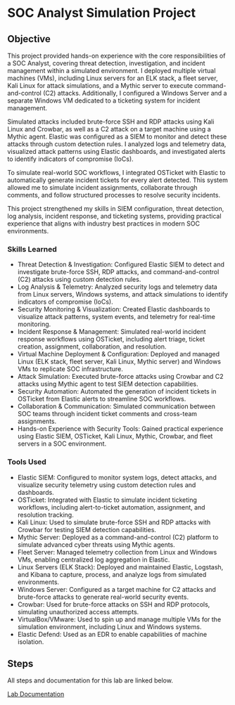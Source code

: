 # SOC Analyst Simulation Project

## Objective

This project provided hands-on experience with the core responsibilities of a SOC Analyst, covering threat detection, investigation, and incident management within a simulated environment. I deployed multiple virtual machines (VMs), including Linux servers for an ELK stack, a fleet server, Kali Linux for attack simulations, and a Mythic server to execute command-and-control (C2) attacks. Additionally, I configured a Windows Server and a separate Windows VM dedicated to a ticketing system for incident management.

Simulated attacks included brute-force SSH and RDP attacks using Kali Linux and Crowbar, as well as a C2 attack on a target machine using a Mythic agent. Elastic was configured as a SIEM to monitor and detect these attacks through custom detection rules. I analyzed logs and telemetry data, visualized attack patterns using Elastic dashboards, and investigated alerts to identify indicators of compromise (IoCs).

To simulate real-world SOC workflows, I integrated OSTicket with Elastic to automatically generate incident tickets for every alert detected. This system allowed me to simulate incident assignments, collaborate through comments, and follow structured processes to resolve security incidents.

This project strengthened my skills in SIEM configuration, threat detection, log analysis, incident response, and ticketing systems, providing practical experience that aligns with industry best practices in modern SOC environments.

### Skills Learned

- Threat Detection & Investigation: Configured Elastic SIEM to detect and investigate brute-force SSH, RDP attacks, and command-and-control (C2) attacks using custom detection rules.
- Log Analysis & Telemetry: Analyzed security logs and telemetry data from Linux servers, Windows systems, and attack simulations to identify indicators of compromise (IoCs).
- Security Monitoring & Visualization: Created Elastic dashboards to visualize attack patterns, system events, and telemetry for real-time monitoring.
- Incident Response & Management: Simulated real-world incident response workflows using OSTicket, including alert triage, ticket creation, assignment, collaboration, and resolution.
- Virtual Machine Deployment & Configuration: Deployed and managed Linux (ELK stack, fleet server, Kali Linux, Mythic server) and Windows VMs to replicate SOC infrastructure.
- Attack Simulation: Executed brute-force attacks using Crowbar and C2 attacks using Mythic agent to test SIEM detection capabilities.
- Security Automation: Automated the generation of incident tickets in OSTicket from Elastic alerts to streamline SOC workflows.
- Collaboration & Communication: Simulated communication between SOC teams through incident ticket comments and cross-team assignments.
- Hands-on Experience with Security Tools: Gained practical experience using Elastic SIEM, OSTicket, Kali Linux, Mythic, Crowbar, and fleet servers in a SOC environment.


### Tools Used

- Elastic SIEM: Configured to monitor system logs, detect attacks, and visualize security telemetry using custom detection rules and dashboards.
- OSTicket: Integrated with Elastic to simulate incident ticketing workflows, including alert-to-ticket automation, assignment, and resolution tracking.
- Kali Linux: Used to simulate brute-force SSH and RDP attacks with Crowbar for testing SIEM detection capabilities.
- Mythic Server: Deployed as a command-and-control (C2) platform to simulate advanced cyber threats using Mythic agents.
- Fleet Server: Managed telemetry collection from Linux and Windows VMs, enabling centralized log aggregation in Elastic.
- Linux Servers (ELK Stack): Deployed and maintained Elastic, Logstash, and Kibana to capture, process, and analyze logs from simulated environments.
- Windows Server: Configured as a target machine for C2 attacks and brute-force attacks to generate real-world security events.
- Crowbar: Used for brute-force attacks on SSH and RDP protocols, simulating unauthorized access attempts.
- VirtualBox/VMware: Used to spin up and manage multiple VMs for the simulation environment, including Linux and Windows systems.
- Elastic Defend: Used as an EDR to enable capabilities of machine isolation.

## Steps

All steps and documentation for this lab are linked below.

<a href="https://github.com/hameetbenipal/SOC-Analyst-Simulation-Project/blob/main/SOC%20Analyst%20Lab%20Documentation.pdf">Lab Documentation</a>
